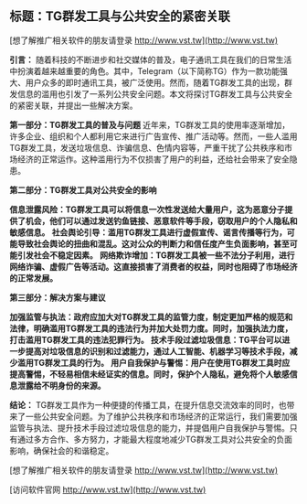 ## **标题：TG群发工具与公共安全的紧密关联**

[想了解推广相关软件的朋友请登录 http://www.vst.tw](http://www.vst.tw)

**引言：**
随着科技的不断进步和社交媒体的普及，电子通讯工具在我们的日常生活中扮演着越来越重要的角色。其中，Telegram（以下简称TG）作为一款功能强大、用户众多的即时通讯工具，被广泛使用。然而，随着TG群发工具的出现，群发信息的滥用也引发了一系列公共安全问题。本文将探讨TG群发工具与公共安全的紧密关联，并提出一些解决方案。

**第一部分：TG群发工具的普及与问题**
近年来，TG群发工具的使用率逐渐增加，许多企业、组织和个人都利用它来进行广告宣传、推广活动等。然而，一些人滥用TG群发工具，发送垃圾信息、诈骗信息、色情内容等，严重干扰了公共秩序和市场经济的正常运作。这种滥用行为不仅损害了用户的利益，还给社会带来了安全隐患。

**第二部分：TG群发工具对公共安全的影响**

**信息泄露风险：TG群发工具可以将信息一次性发送给大量用户，这为恶意分子提供了机会，他们可以通过发送钓鱼链接、恶意软件等手段，窃取用户的个人隐私和敏感信息。**
**社会舆论引导：滥用TG群发工具进行虚假宣传、谣言传播等行为，可能导致社会舆论的扭曲和混乱。这对公众的判断力和信任度产生负面影响，甚至可能引发社会不稳定因素。**
**网络欺诈增加：TG群发工具被一些不法分子利用，进行网络诈骗、虚假广告等活动。这直接损害了消费者的权益，同时也阻碍了市场经济的正常发展。**

**第三部分：解决方案与建议**

**加强监管与执法：政府应加大对TG群发工具的监管力度，制定更加严格的规范和法律，明确滥用TG群发工具的违法行为并加大处罚力度。同时，加强执法力度，打击滥用TG群发工具的违法犯罪行为。**
**技术手段过滤垃圾信息：TG平台可以进一步提高对垃圾信息的识别和过滤能力，通过人工智能、机器学习等技术手段，减少滥用TG群发工具的行为。**
**用户自我保护与警惕：用户在使用TG群发工具时应提高警惕，不轻易相信未经证实的信息。同时，保护个人隐私，避免将个人敏感信息泄露给不明身份的来源。**

**结论：**
TG群发工具作为一种便捷的传播工具，在提升信息交流效率的同时，也带来了一些公共安全问题。为了维护公共秩序和市场经济的正常运行，我们需要加强监管与执法、提升技术手段过滤垃圾信息的能力，并提倡用户自我保护与警惕。只有通过多方合作、多方努力，才能最大程度地减少TG群发工具对公共安全的负面影响，确保社会的和谐稳定。

[想了解推广相关软件的朋友请登录 http://www.vst.tw](http://www.vst.tw)


[访问软件官网 http://www.vst.tw](http://www.vst.tw)
